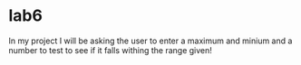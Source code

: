 # lab6

In my project I will be asking the user to enter a maximum and minium and a number to test to see if it falls withing the range given!